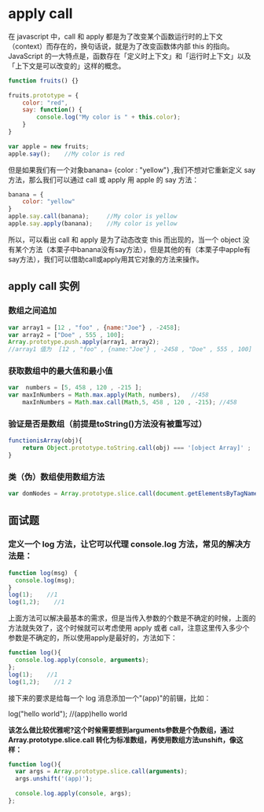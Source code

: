 # apply call

在 javascript 中，call 和 apply 都是为了改变某个函数运行时的上下文（context）而存在的，换句话说，就是为了改变函数体内部 this 的指向。
JavaScript 的一大特点是，函数存在「定义时上下文」和「运行时上下文」以及「上下文是可以改变的」这样的概念。

```javascript
function fruits() {}
 
fruits.prototype = {
    color: "red",
    say: function() {
        console.log("My color is " + this.color);
    }
}
 
var apple = new fruits;
apple.say();    //My color is red
```

但是如果我们有一个对象banana= {color : "yellow"} ,我们不想对它重新定义 say 方法，那么我们可以通过 call 或 apply 用 apple 的 say 方法：

```javascript
banana = {
    color: "yellow"
}
apple.say.call(banana);     //My color is yellow
apple.say.apply(banana);    //My color is yellow

```

所以，可以看出 call 和 apply 是为了动态改变 this 而出现的，当一个 object 没有某个方法（本栗子中banana没有say方法），但是其他的有（本栗子中apple有say方法），我们可以借助call或apply用其它对象的方法来操作。

## apply call 实例

### 数组之间追加

```javascript
var array1 = [12 , "foo" , {name:"Joe"} , -2458]; 
var array2 = ["Doe" , 555 , 100]; 
Array.prototype.push.apply(array1, array2); 
//array1 值为  [12 , "foo" , {name:"Joe"} , -2458 , "Doe" , 555 , 100] 
```

### 获取数组中的最大值和最小值

```javascript
var  numbers = [5, 458 , 120 , -215 ]; 
var maxInNumbers = Math.max.apply(Math, numbers),   //458
    maxInNumbers = Math.max.call(Math,5, 458 , 120 , -215); //458
```

### 验证是否是数组（前提是toString()方法没有被重写过）

```javascript
functionisArray(obj){ 
    return Object.prototype.toString.call(obj) === '[object Array]' ;
}
```

### 类（伪）数组使用数组方法

```javascript
var domNodes = Array.prototype.slice.call(document.getElementsByTagName("*"));
```

## 面试题

### 定义一个 log 方法，让它可以代理 console.log 方法，常见的解决方法是：

```javascript
function log(msg)　{
  console.log(msg);
}
log(1);    //1
log(1,2);    //1
```

上面方法可以解决最基本的需求，但是当传入参数的个数是不确定的时候，上面的方法就失效了，这个时候就可以考虑使用 apply 或者 call，注意这里传入多少个参数是不确定的，所以使用apply是最好的，方法如下：

```js
function log(){
  console.log.apply(console, arguments);
};
log(1);    //1
log(1,2);    //1 2
```

接下来的要求是给每一个 log 消息添加一个"(app)"的前辍，比如：

log("hello world"); //(app)hello world

**该怎么做比较优雅呢?这个时候需要想到arguments参数是个伪数组，通过 Array.prototype.slice.call 转化为标准数组，再使用数组方法unshift，像这样：**

```js
function log(){
  var args = Array.prototype.slice.call(arguments);
  args.unshift('(app)');
 
  console.log.apply(console, args);
};
```
